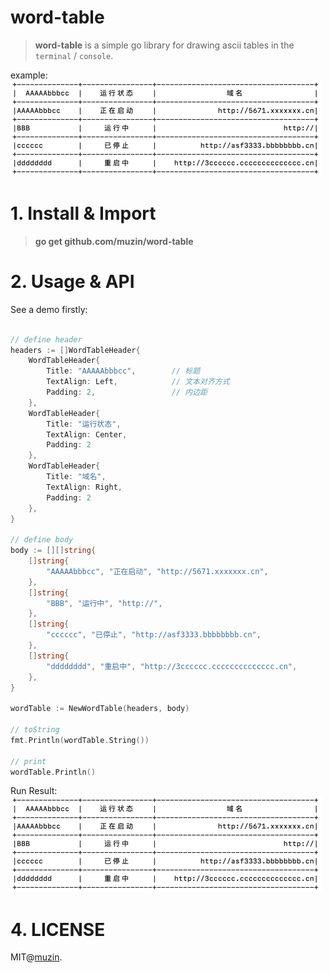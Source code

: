 # word-table

> **word-table** is a simple go library for drawing ascii tables in the `terminal` / `console`. 


example:
![screenshot](./img/img.png)


# 1. Install & Import

> **go get github.com/muzin/word-table**



# 2. Usage & API

See a demo firstly:

```go

// define header
headers := []WordTableHeader{
    WordTableHeader{ 
    	Title: "AAAAAbbbcc",        // 标题
    	TextAlign: Left,            // 文本对齐方式
    	Padding: 2,                 // 内边距
    },
    WordTableHeader{ 
    	Title: "运行状态", 
    	TextAlign: Center, 
    	Padding: 2 
    },
    WordTableHeader{ 
    	Title: "域名", 
    	TextAlign: Right, 
    	Padding: 2 
    },
}

// define body
body := [][]string{
    []string{
        "AAAAAbbbcc", "正在启动", "http://5671.xxxxxxx.cn",
    },
    []string{
        "BBB", "运行中", "http://",
    },
    []string{
        "cccccc", "已停止", "http://asf3333.bbbbbbbb.cn",
    },
    []string{
        "dddddddd", "重启中", "http://3cccccc.cccccccccccccc.cn",
    },
}

wordTable := NewWordTable(headers, body)

// toString
fmt.Println(wordTable.String())

// print
wordTable.Println()

```

Run Result:
![runresult](./img/img.png)




# 4. LICENSE

MIT@[muzin](https://github.com/muzin).

